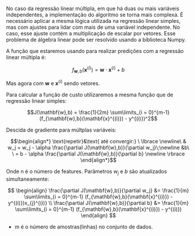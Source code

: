 No caso da regressão linear múltipla, em que há duas ou mais variáveis independentes, a implementação do algoritmo se torna mais complexa. É necessário aplicar a mesma lógica utilizada na regressão linear simples, mas com ajustes para lidar com mais de uma variável independente. No caso, esse ajuste contém a multiplicação de escalar por vetores. Esse problema de álgebra linear pode ser resolvido usando a biblioteca Numpy.

A função que estaremos usando para realizar predições com a regressão linear múltipla é:

$$ f_{\mathbf{w},b}(\mathbf{x}^{(i)}) = \mathbf{w} \cdot \mathbf{x}^{(i)} + b$$

Mas agora com $\mathbf{w}$ e $\mathbf{x}^{(i)}$ sendo vetores.

Para calcular a função de custo utilizaremos a mesma função que de regressão linear simples:

$$J(\mathbf{w},b) = \frac{1}{2m} \sum\limits_{i = 0}^{m-1} (f_{\mathbf{w},b}(\mathbf{x}^{(i)}) - y^{(i)})^2$$

Descida de gradiente para múltplas variáveis:

$$\begin{align*} \text{repetir}&\text{ até convergir:} \ \lbrace \newline\
& w_j = w_j -  \alpha \frac{\partial J(\mathbf{w},b)}{\partial w_j}\;\newline
&b\ \ = b -  \alpha \frac{\partial J(\mathbf{w},b)}{\partial b}  \newline \rbrace
\end{align*}$$

Onde n é o número de features. Parâmetros $w_j$ e $b$ são atualizados simultaneamente:

$$
\begin{align}
\frac{\partial J(\mathbf{w},b)}{\partial w_j}  &= \frac{1}{m} \sum\limits_{i = 0}^{m-1} (f_{\mathbf{w},b}(\mathbf{x}^{(i)}) - y^{(i)})x_{j}^{(i)} \\
\frac{\partial J(\mathbf{w},b)}{\partial b}  &= \frac{1}{m} \sum\limits_{i = 0}^{m-1} (f_{\mathbf{w},b}(\mathbf{x}^{(i)}) - y^{(i)})
\end{align}
$$
* m é o número de amostras(linhas) no conjunto de dados.
